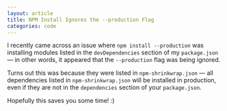 ```yaml
---
layout: article
title: NPM Install Ignores the --production Flag
categories: code
---
```


I recently came across an issue where `npm install --production` was installing modules listed in the `devDependencies` section of my `package.json` — in other words, it appeared that the `--production` flag was being ignored.

Turns out this was because they were listed in `npm-shrinkwrap.json` — all dependencies listed in `npm-shrinkwrap.json` will be installed in production, even if they are not in the `dependencies` section of your `package.json`.

Hopefully this saves you some time! :)

